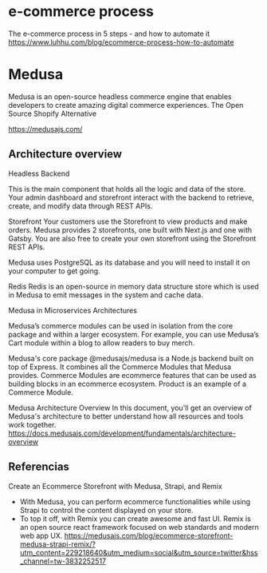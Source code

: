 # e-commerce process



The e-commerce process in 5 steps - and how to automate it
https://www.luhhu.com/blog/ecommerce-process-how-to-automate


# Medusa


Medusa is an open-source headless commerce engine that enables developers to create amazing digital commerce experiences.  The Open Source Shopify Alternative

https://medusajs.com/


## Architecture overview

Headless Backend

This is the main component that holds all the logic and data of the store. Your admin dashboard and storefront interact with the backend to retrieve, create, and modify data through REST APIs.

Storefront
Your customers use the Storefront to view products and make orders. Medusa provides 2 storefronts, one built with Next.js and one with Gatsby. You are also free to create your own storefront using the Storefront REST APIs.
 
Medusa uses PostgreSQL as its database and you will need to install it on your computer to get going.

Redis
Redis is an open-source in memory data structure store which is used in Medusa to emit messages in the system and cache data. 
 
Medusa in Microservices Architectures

Medusa’s commerce modules can be used in isolation from the core package and within a larger ecosystem. For example, you can use Medusa’s Cart module within a blog to allow readers to buy merch.

Medusa's core package @medusajs/medusa is a Node.js backend built on top of Express. It combines all the Commerce Modules that Medusa provides. Commerce Modules are ecommerce features that can be used as building blocks in an ecommerce ecosystem. Product is an example of a Commerce Module.

Medusa Architecture Overview
In this document, you'll get an overview of Medusa's architecture to better understand how all resources and tools work together.
https://docs.medusajs.com/development/fundamentals/architecture-overview

## Referencias

Create an Ecommerce Storefront with Medusa, Strapi, and Remix
- With Medusa, you can perform ecommerce functionalities while using Strapi to control the content displayed on your store.
- To top it off, with Remix you can create awesome and fast UI. Remix is an open source react framework focused on web standards and modern web app UX.
https://medusajs.com/blog/ecommerce-storefront-medusa-strapi-remix/?utm_content=229218640&utm_medium=social&utm_source=twitter&hss_channel=tw-3832252517